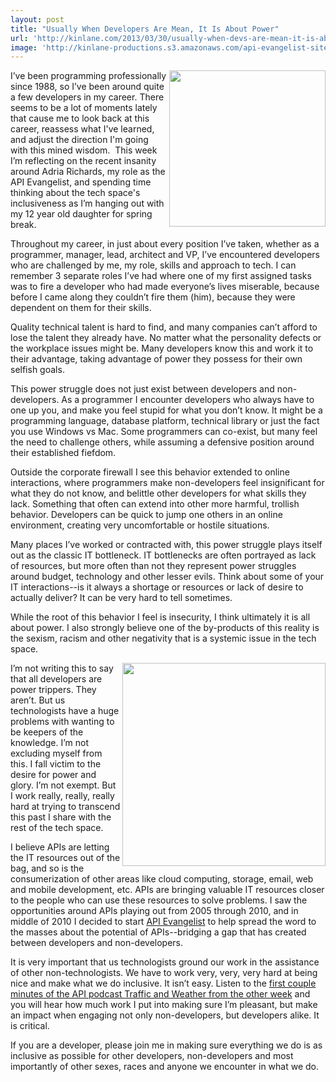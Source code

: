 ```yaml
---
layout: post
title: "Usually When Developers Are Mean, It Is About Power"
url: 'http://kinlane.com/2013/03/30/usually-when-devs-are-mean-it-is-about-power/'
image: 'http://kinlane-productions.s3.amazonaws.com/api-evangelist-site/blog/angry-bird.jpg'
---
```


[<img class="c1" src="https://s3.amazonaws.com/kinlane-productions/angry-bird.jpg" alt="" width="250" align="right" />][1]

I’ve been programming professionally since 1988, so I’ve been around quite a few developers in my career. There seems to be a lot of moments lately that cause me to look back at this career, reassess what I've learned, and adjust the direction I'm going with this mined wisdom.  This week I’m reflecting on the recent insanity around Adria Richards, my role as the API Evangelist, and spending time thinking about the tech space's inclusiveness as I’m hanging out with my 12 year old daughter for spring break.

Throughout my career, in just about every position I’ve taken, whether as a programmer, manager, lead, architect and VP, I’ve encountered developers who are challenged by me, my role, skills and approach to tech. I can remember 3 separate roles I’ve had where one of my first assigned tasks was to fire a developer who had made everyone’s lives miserable, because before I came along they couldn’t fire them (him), because they were dependent on them for their skills.

Quality technical talent is hard to find, and many companies can’t afford to lose the talent they already have. No matter what the personality defects or the workplace issues might be. Many developers know this and work it to their advantage, taking advantage of power they possess for their own selfish goals.

This power struggle does not just exist between developers and non-developers. As a programmer I encounter developers who always have to one up you, and make you feel stupid for what you don’t know. It might be a programming language, database platform, technical library or just the fact you use Windows vs Mac. Some programmers can co-exist, but many feel the need to challenge others, while assuming a defensive position around their established fiefdom.

Outside the corporate firewall I see this behavior extended to online interactions, where programmers make non-developers feel insignificant for what they do not know, and belittle other developers for what skills they lack. Something that often can extend into other more harmful, trollish behavior. Developers can be quick to jump one others in an online environment, creating very uncomfortable or hostile situations.

Many places I’ve worked or contracted with, this power struggle plays itself out as the classic IT bottleneck. IT bottlenecks are often portrayed as lack of resources, but more often than not they represent power struggles around budget, technology and other lesser evils. Think about some of your IT interactions--is it always a shortage or resources or lack of desire to actually deliver? It can be very hard to tell sometimes.

While the root of this behavior I feel is insecurity, I think ultimately it is all about power. I also strongly believe one of the by-products of this reality is the sexism, racism and other negativity that is a systemic issue in the tech space.

<img class="c1" src="https://s3.amazonaws.com/kinlane-productions/information-technology.jpg" alt="" width="325" align="right" />

I’m not writing this to say that all developers are power trippers. They aren’t. But us technologists have a huge problems with wanting to be keepers of the knowledge. I’m not excluding myself from this. I fall victim to the desire for power and glory. I’m not exempt. But I work really, really, really hard at trying to transcend this past I share with the rest of the tech space.

I believe APIs are letting the IT resources out of the bag, and so is the consumerization of other areas like cloud computing, storage, email, web and mobile development, etc. APIs are bringing valuable IT resources closer to the people who can use these resources to solve problems. I saw the opportunities around APIs playing out from 2005 through 2010, and in middle of 2010 I decided to start [API Evangelist][2] to help spread the word to the masses about the potential of APIs--bridging a gap that has created between developers and non-developers.

It is very important that us technologists ground our work in the assistance of other non-technologists. We have to work very, very, very hard at being nice and make what we do inclusive. It isn’t easy. Listen to the [first couple minutes of the API podcast Traffic and Weather from the other week][3] and you will hear how much work I put into making sure I’m pleasant, but make an impact when engaging not only non-developers, but developers alike. It is critical.

If you are a developer, please join me in making sure everything we do is as inclusive as possible for other developers, non-developers and most importantly of other sexes, races and anyone we encounter in what we do.

   [1]: http://www.fanpop.com/clubs/angry-birds-are-amazing/images/32024326/title/angry-bird-photo
   [2]: http://apievangelist.com (API Evangelist)
   [3]: http://trafficandweather.io/post/44802468357/episode-7-i-went-through-three-cliches-there
